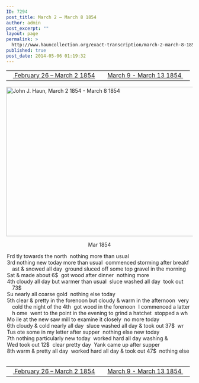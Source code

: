 ```yaml
---
ID: 7294
post_title: March 2 – March 8 1854
author: admin
post_excerpt: ""
layout: page
permalink: >
  http://www.hauncollection.org/exact-transcription/march-2-march-8-1854/
published: true
post_date: 2014-05-06 01:19:32
---
```

<table style="width: 100%;" align="center">
<tbody>
<tr>
<td width="50%"><a href="http://www.hauncollection.org/version-2/version-ii-series-i/february-26-march-2-1854/"><img src="https://lh3.googleusercontent.com/-EFJpxxNiPNw/VqgtWBCZrMI/AAAAAAAAAFU/WfY4lPFWWkg/s800-Ic42/Soeb-Plain-Arrows-8-10px.png" alt="" width="10" height="10" /> February 26 – March 2 1854</a></td>
<td style="text-align: right;"><a href="http://www.hauncollection.org/version-2/version-ii-series-i/march-9-march-13-1854/"> March 9 - March 13 1854 <img src="https://lh3.googleusercontent.com/-67k0cYlpXHw/VqgtWKz1MXI/AAAAAAAAAFU/k9PW_Piyurk/s800-Ic42/Soeb-Plain-Arrows-5-10px.png" alt="" width="10" height="10" /></a></td>
</tr>
</tbody>
</table>
<a href="http://www.hauncollection.org/wp-content/uploads/John Haun/JJH_014_March 2 1854 - March 8 1854.JPG" target="_blank" rel="noopener"><img class="alignnone wp-image-2244 size-large" src="http://www.hauncollection.org/wp-content/uploads/John Haun/JJH_014_March 2 1854 - March 8 1854-1024x682.jpg" alt="John J. Haun, March 2 1854 - March 8 1854" width="604" height="402" /></a>
<p style="text-align: center;">Mar 1854</p>

<div style="text-indent: -1em; padding-left: 16px;">Frd tly towards the north  nothing more than usual</div>
<div style="text-indent: -1em; padding-left: 16px;">3rd nothing new today more than usual  commenced storming after breakf
ast &amp; snowed all day  ground sluced off some top gravel in the morning</div>
<div style="text-indent: -1em; padding-left: 16px;">Sat &amp; made about 6$  got wood after dinner  nothing more</div>
<div style="text-indent: -1em; padding-left: 16px;">4th cloudy all day but warmer than usual  sluce washed all day  took out 73$</div>
<div style="text-indent: -1em; padding-left: 16px;">Su nearly all coarse gold  nothing else today</div>
<div style="text-indent: -1em; padding-left: 16px;">5th clear &amp; pretty in the forenoon but cloudy &amp; warm in the afternoon  very
cold the night of the 4th  got wood in the forenoon  I commenced a latter h
ome  went to the point in the evening to grind a hatchet  stopped a wh</div>
<div style="text-indent: -1em; padding-left: 16px;">Mo ile at the new saw mill to examine it closely  no more today</div>
<div style="text-indent: -1em; padding-left: 16px;">6th cloudy &amp; cold nearly all day  sluce washed all day &amp; took out 37$  wr</div>
<div style="text-indent: -1em; padding-left: 16px;">Tus ote some in my letter after supper  nothing else new today</div>
<div style="text-indent: -1em; padding-left: 16px;">7th nothing particularly new today  worked hard all day washing &amp;</div>
<div style="text-indent: -1em; padding-left: 16px;">Wed took out 12$  clear pretty day  Yank came up after supper</div>
<div style="text-indent: -1em; padding-left: 16px;">8th warm &amp; pretty all day  worked hard all day &amp; took out 47$  nothing else</div>
<b> </b>
<table style="width: 100%;" align="center">
<tbody>
<tr>
<td width="50%"><a href="http://www.hauncollection.org/version-2/version-ii-series-i/february-26-march-2-1854/"><img src="https://lh3.googleusercontent.com/-EFJpxxNiPNw/VqgtWBCZrMI/AAAAAAAAAFU/WfY4lPFWWkg/s800-Ic42/Soeb-Plain-Arrows-8-10px.png" alt="" width="10" height="10" /> February 26 – March 2 1854</a></td>
<td style="text-align: right;"><a href="http://www.hauncollection.org/version-2/version-ii-series-i/march-9-march-13-1854/"> March 9 - March 13 1854 <img src="https://lh3.googleusercontent.com/-67k0cYlpXHw/VqgtWKz1MXI/AAAAAAAAAFU/k9PW_Piyurk/s800-Ic42/Soeb-Plain-Arrows-5-10px.png" alt="" width="10" height="10" /></a></td>
</tr>
</tbody>
</table>